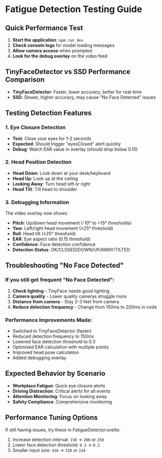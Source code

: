 # Fatigue Detection Testing Guide

## Quick Performance Test
1. **Start the application**: `npm run dev`
2. **Check console logs** for model loading messages
3. **Allow camera access** when prompted
4. **Look for the debug overlay** on the video feed

## TinyFaceDetector vs SSD Performance Comparison
- **TinyFaceDetector**: Faster, lower accuracy, better for real-time
- **SSD**: Slower, higher accuracy, may cause "No Face Detected" issues

## Testing Detection Features

### 1. Eye Closure Detection
- **Test**: Close your eyes for 1-2 seconds
- **Expected**: Should trigger "eyesClosed" alert quickly
- **Debug**: Watch EAR value in overlay (should drop below 0.15)

### 2. Head Position Detection
- **Head Down**: Look down at your desk/keyboard
- **Head Up**: Look up at the ceiling
- **Looking Away**: Turn head left or right
- **Head Tilt**: Tilt head to shoulder

### 3. Debugging Information
The video overlay now shows:
- **Pitch**: Up/down head movement (-10° to +15° thresholds)
- **Yaw**: Left/right head movement (±25° threshold)
- **Roll**: Head tilt (±25° threshold)
- **EAR**: Eye aspect ratio (0.15 threshold)
- **Confidence**: Face detection confidence
- **Detection Status**: OK/CLOSED/DOWN/UP/AWAY/TILTED

## Troubleshooting "No Face Detected"

### If you still get frequent "No Face Detected":
1. **Check lighting** - TinyFace needs good lighting
2. **Camera quality** - Lower quality cameras struggle more
3. **Distance from camera** - Stay 2-3 feet from camera
4. **Reduce detection frequency** - Change from 150ms to 200ms in code

### Performance Improvements Made:
- Switched to TinyFaceDetector (faster)
- Reduced detection frequency to 150ms
- Lowered face detection threshold to 0.3
- Optimized EAR calculation with multiple points
- Improved head pose calculation
- Added debugging overlay

## Expected Behavior by Scenario
- **Workplace Fatigue**: Quick eye closure alerts
- **Driving Distraction**: Critical alerts for all events
- **Attention Monitoring**: Focus on looking away
- **Safety Compliance**: Comprehensive monitoring

## Performance Tuning Options
If still having issues, try these in FatigueDetector.svelte:
1. Increase detection interval: `150` → `200` or `250`
2. Lower face detection threshold: `0.3` → `0.2`
3. Smaller input size: `416` → `320` or `224`
